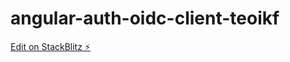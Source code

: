 # angular-auth-oidc-client-teoikf

[Edit on StackBlitz ⚡️](https://stackblitz.com/edit/angular-auth-oidc-client-teoikf)